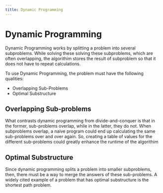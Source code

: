 ```yaml
---
title: Dynamic Programming
---
```


# Dynamic Programming

Dynamic Programming works by splitting a problem into several subproblems. While solving these solving these subproblems, which are often overlapping, the algorithim stores the result of subproblem so that it does not have to repeat calculations.

To use Dynamic Programming, the problem must have the following qualities:
* Overlapping Sub-Problems
* Optimal Substructure

## Overlapping Sub-problems

What contrasts dynamic programming from divide-and-conquer is that in the former, sub-problems overlap, while in the latter, they do not. When subproblems overlap, a naive program could end up calculating the same sub-problems over and over again. So, creating a table of values for the different sub-problems could greatly enhance the runtime of the algorithim

## Optimal Substructure

Since dynamic programming splits a problem into smaller subproblems, then, there must be a way to merge the answers of these sub-problems. A widely cited example of a problem that has optimal substructure is the shortest path problem.

